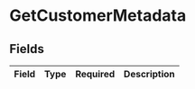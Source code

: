 # GetCustomerMetadata


## Fields

| Field       | Type        | Required    | Description |
| ----------- | ----------- | ----------- | ----------- |